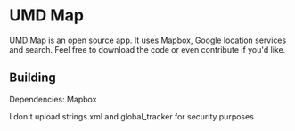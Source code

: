 # UMD Map

UMD Map is an open source app. It uses Mapbox, Google location services and search. Feel free to download the code or even contribute if you'd like. 

## Building

Dependencies: Mapbox

I don't upload strings.xml and global_tracker for security purposes

